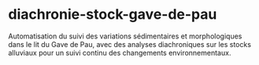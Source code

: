 # diachronie-stock-gave-de-pau
Automatisation du suivi des variations sédimentaires et morphologiques dans le lit du Gave de Pau, avec des analyses diachroniques sur les stocks alluviaux pour un suivi continu des changements environnementaux.
